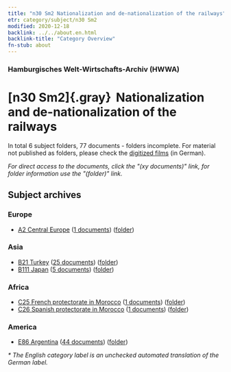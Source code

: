 ```yaml
---
title: "n30 Sm2 Nationalization and de-nationalization of the railways"
etr: category/subject/n30 Sm2
modified: 2020-12-18
backlink: ../../about.en.html
backlink-title: "Category Overview"
fn-stub: about
---
```


### Hamburgisches Welt-Wirtschafts-Archiv (HWWA)
# [n30 Sm2]{.gray}&#8201; Nationalization and de-nationalization of the railways&#160; 





In total 6 subject folders, 77 documents - folders incomplete.
For material not published as folders, please check the [digitized films](/film/h1_sh) (in German).

_For direct access to the documents, click the "(xy documents)" link, for folder information use the "(folder)" link._

## Subject archives



### Europe

- [A2 Central Europe](../../../geo/about.en.html#A2) (<a href="https://dfg-viewer.de/show/?tx_dlf[id]=https://pm20.zbw.eu/mets/sh/1408xx/140895/1455xx/145533/public.mets.en.xml" target="_blank">1 documents</a>) ([folder](http://purl.org/pressemappe20/folder/sh/140895,145533))

### Asia

- [B21 Turkey](../../../geo/about.en.html#B21) (<a href="https://dfg-viewer.de/show/?tx_dlf[id]=https://pm20.zbw.eu/mets/sh/1411xx/141111/1455xx/145533/public.mets.en.xml" target="_blank">25 documents</a>) ([folder](http://purl.org/pressemappe20/folder/sh/141111,145533))
- [B111 Japan](../../../geo/about.en.html#B111) (<a href="https://dfg-viewer.de/show/?tx_dlf[id]=https://pm20.zbw.eu/mets/sh/1412xx/141272/1455xx/145533/public.mets.en.xml" target="_blank">5 documents</a>) ([folder](http://purl.org/pressemappe20/folder/sh/141272,145533))

### Africa

- [C25 French protectorate in Morocco](../../../geo/about.en.html#C25) (<a href="https://dfg-viewer.de/show/?tx_dlf[id]=https://pm20.zbw.eu/mets/sh/1413xx/141358/1455xx/145533/public.mets.en.xml" target="_blank">1 documents</a>) ([folder](http://purl.org/pressemappe20/folder/sh/141358,145533))
- [C26 Spanish protectorate in Morocco](../../../geo/about.en.html#C26) (<a href="https://dfg-viewer.de/show/?tx_dlf[id]=https://pm20.zbw.eu/mets/sh/1413xx/141359/1455xx/145533/public.mets.en.xml" target="_blank">1 documents</a>) ([folder](http://purl.org/pressemappe20/folder/sh/141359,145533))

### America

- [E86 Argentina](../../../geo/about.en.html#E86) (<a href="https://dfg-viewer.de/show/?tx_dlf[id]=https://pm20.zbw.eu/mets/sh/1416xx/141692/1455xx/145533/public.mets.en.xml" target="_blank">44 documents</a>) ([folder](http://purl.org/pressemappe20/folder/sh/141692,145533))


_* The English category label is an unchecked automated translation of the German label._

